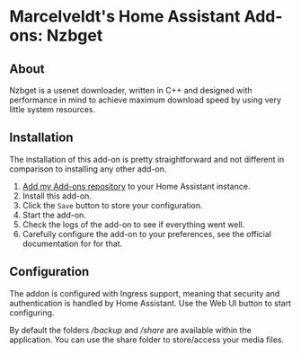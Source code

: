 # Marcelveldt's Home Assistant Add-ons: Nzbget

## About

Nzbget is a usenet downloader, written in C++ and designed with performance in mind to achieve maximum download speed by using very little system resources.

## Installation

The installation of this add-on is pretty straightforward and not different in
comparison to installing any other add-on.

1. [Add my Add-ons repository][repository] to your Home Assistant instance.
1. Install this add-on.
1. Click the `Save` button to store your configuration.
1. Start the add-on.
1. Check the logs of the add-on to see if everything went well.
1. Carefully configure the add-on to your preferences, see the official documentation for for that.



## Configuration

The addon is configured with Ingress support, meaning that security and authentication is handled by Home Assistant. Use the Web UI button to start configuring.

By default the folders */backup* and */share* are available within the application.
You can use the share folder to store/access your media files.

[repository]: https://github.com/marcelveldt/hassio-addons-repo